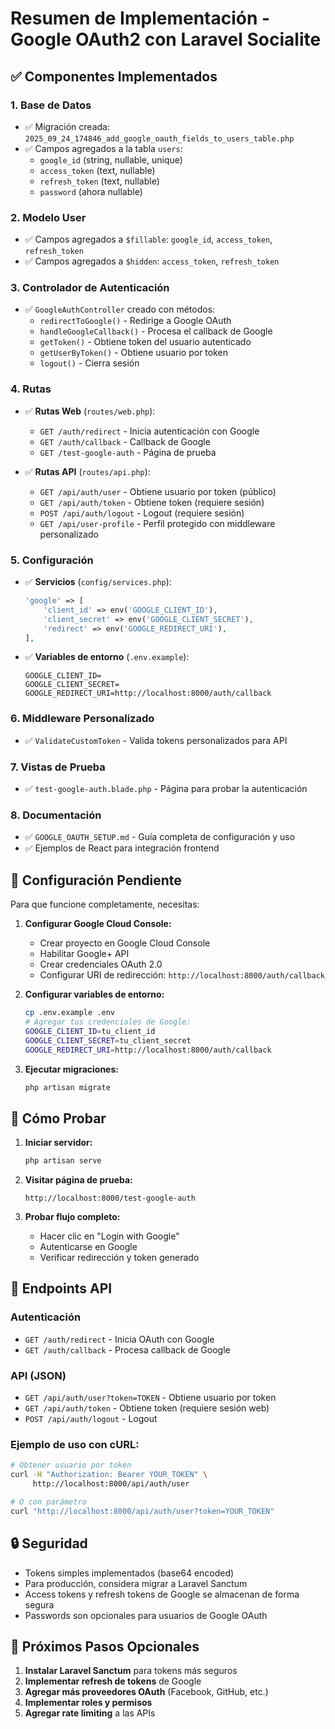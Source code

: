 # Resumen de Implementación - Google OAuth2 con Laravel Socialite

## ✅ Componentes Implementados

### 1. **Base de Datos**
- ✅ Migración creada: `2025_09_24_174846_add_google_oauth_fields_to_users_table.php`
- ✅ Campos agregados a la tabla `users`:
  - `google_id` (string, nullable, unique)
  - `access_token` (text, nullable)
  - `refresh_token` (text, nullable)
  - `password` (ahora nullable)

### 2. **Modelo User**
- ✅ Campos agregados a `$fillable`: `google_id`, `access_token`, `refresh_token`
- ✅ Campos agregados a `$hidden`: `access_token`, `refresh_token`

### 3. **Controlador de Autenticación**
- ✅ `GoogleAuthController` creado con métodos:
  - `redirectToGoogle()` - Redirige a Google OAuth
  - `handleGoogleCallback()` - Procesa el callback de Google
  - `getToken()` - Obtiene token del usuario autenticado
  - `getUserByToken()` - Obtiene usuario por token
  - `logout()` - Cierra sesión

### 4. **Rutas**
- ✅ **Rutas Web** (`routes/web.php`):
  - `GET /auth/redirect` - Inicia autenticación con Google
  - `GET /auth/callback` - Callback de Google
  - `GET /test-google-auth` - Página de prueba

- ✅ **Rutas API** (`routes/api.php`):
  - `GET /api/auth/user` - Obtiene usuario por token (público)
  - `GET /api/auth/token` - Obtiene token (requiere sesión)
  - `POST /api/auth/logout` - Logout (requiere sesión)
  - `GET /api/user-profile` - Perfil protegido con middleware personalizado

### 5. **Configuración**
- ✅ **Servicios** (`config/services.php`):
  ```php
  'google' => [
      'client_id' => env('GOOGLE_CLIENT_ID'),
      'client_secret' => env('GOOGLE_CLIENT_SECRET'),
      'redirect' => env('GOOGLE_REDIRECT_URI'),
  ],
  ```

- ✅ **Variables de entorno** (`.env.example`):
  ```env
  GOOGLE_CLIENT_ID=
  GOOGLE_CLIENT_SECRET=
  GOOGLE_REDIRECT_URI=http://localhost:8000/auth/callback
  ```

### 6. **Middleware Personalizado**
- ✅ `ValidateCustomToken` - Valida tokens personalizados para API

### 7. **Vistas de Prueba**
- ✅ `test-google-auth.blade.php` - Página para probar la autenticación

### 8. **Documentación**
- ✅ `GOOGLE_OAUTH_SETUP.md` - Guía completa de configuración y uso
- ✅ Ejemplos de React para integración frontend

## 🔧 Configuración Pendiente

Para que funcione completamente, necesitas:

1. **Configurar Google Cloud Console:**
   - Crear proyecto en Google Cloud Console
   - Habilitar Google+ API
   - Crear credenciales OAuth 2.0
   - Configurar URI de redirección: `http://localhost:8000/auth/callback`

2. **Configurar variables de entorno:**
   ```bash
   cp .env.example .env
   # Agregar tus credenciales de Google:
   GOOGLE_CLIENT_ID=tu_client_id
   GOOGLE_CLIENT_SECRET=tu_client_secret
   GOOGLE_REDIRECT_URI=http://localhost:8000/auth/callback
   ```

3. **Ejecutar migraciones:**
   ```bash
   php artisan migrate
   ```

## 🚀 Cómo Probar

1. **Iniciar servidor:**
   ```bash
   php artisan serve
   ```

2. **Visitar página de prueba:**
   ```
   http://localhost:8000/test-google-auth
   ```

3. **Probar flujo completo:**
   - Hacer clic en "Login with Google"
   - Autenticarse en Google
   - Verificar redirección y token generado

## 📡 Endpoints API

### Autenticación
- `GET /auth/redirect` - Inicia OAuth con Google
- `GET /auth/callback` - Procesa callback de Google

### API (JSON)
- `GET /api/auth/user?token=TOKEN` - Obtiene usuario por token
- `GET /api/auth/token` - Obtiene token (requiere sesión web)
- `POST /api/auth/logout` - Logout

### Ejemplo de uso con cURL:
```bash
# Obtener usuario por token
curl -H "Authorization: Bearer YOUR_TOKEN" \
     http://localhost:8000/api/auth/user

# O con parámetro
curl "http://localhost:8000/api/auth/user?token=YOUR_TOKEN"
```

## 🔒 Seguridad

- Tokens simples implementados (base64 encoded)
- Para producción, considera migrar a Laravel Sanctum
- Access tokens y refresh tokens de Google se almacenan de forma segura
- Passwords son opcionales para usuarios de Google OAuth

## 📝 Próximos Pasos Opcionales

1. **Instalar Laravel Sanctum** para tokens más seguros
2. **Implementar refresh de tokens** de Google
3. **Agregar más proveedores OAuth** (Facebook, GitHub, etc.)
4. **Implementar roles y permisos**
5. **Agregar rate limiting** a las APIs
